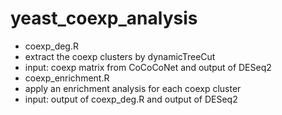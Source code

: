 # yeast_coexp_analysis
* coexp_deg.R
 * extract the coexp clusters by dynamicTreeCut
 * input: coexp matrix from CoCoCoNet and output of DESeq2
* coexp_enrichment.R
 * apply an enrichment analysis for each coexp cluster
 * input: output of coexp_deg.R and output of DESeq2

